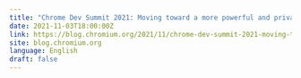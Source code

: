 ```yaml
---
title: "Chrome Dev Summit 2021: Moving toward a more powerful and private web"
date: 2021-11-03T18:00:00Z
link: https://blog.chromium.org/2021/11/chrome-dev-summit-2021-moving-toward.html?utm_medium=RSS&utm_source=news.12bit.vn
site: blog.chromium.org
language: English
draft: false
---
```

